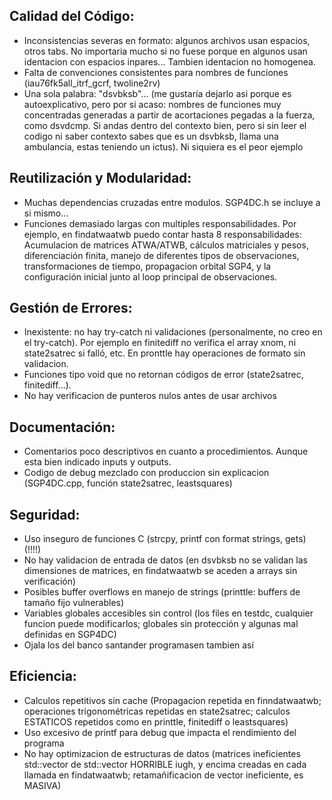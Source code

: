 

## **Calidad del Código:**
* Inconsistencias severas en formato: algunos archivos usan espacios, otros tabs. No importaria mucho si no fuese porque en algunos usan identacion con espacios inpares... Tambien identacion no homogenea.
* Falta de convenciones consistentes para nombres de funciones (iau76fk5all_itrf_gcrf, twoline2rv)
* Una sola palabra: "dsvbksb"... (me gustaría dejarlo asi porque es autoexplicativo, pero por si acaso: nombres de funciones muy concentradas generadas a partir de acortaciones pegadas a la fuerza, como dsvdcmp. Si andas dentro del contexto bien, pero si sin leer el codigo ni saber contexto sabes que es un dsvbksb, llama una ambulancia, estas teniendo un ictus). Ni siquiera es el peor ejemplo

## **Reutilización y Modularidad:**
* Muchas dependencias cruzadas entre modulos. SGP4DC.h se incluye a si mismo...
* Funciones demasiado largas con multiples responsabilidades. Por ejemplo, en findatwaatwb puedo contar hasta 8 responsabilidades: Acumulacion de matrices ATWA/ATWB, cálculos matriciales y pesos, diferenciación finita, manejo de diferentes tipos de observaciones, transformaciones de tiempo, propagacion orbital SGP4, y la configuración inicial junto al loop principal de observaciones.

## **Gestión de Errores:**
* Inexistente: no hay try-catch ni validaciones (personalmente, no creo en el try-catch). Por ejemplo en finitediff no verifica el array xnom, ni state2satrec si falló, etc. En pronttle hay operaciones de formato sin validacion.
* Funciones tipo void que no retornan códigos de error (state2satrec, finitediff...).
* No hay verificacion de punteros nulos antes de usar archivos

## **Documentación:**
* Comentarios poco descriptivos en cuanto a procedimientos. Aunque esta bien indicado inputs y outputs.
* Codigo de debug mezclado con produccion sin explicacion (SGP4DC.cpp, función state2satrec, leastsquares)

## **Seguridad:**
* Uso inseguro de funciones C (strcpy, printf con format strings, gets) (!!!!)
* No hay validacion de entrada de datos (en dsvbksb no se validan las dimensiones de matrices, en findatwaatwb se aceden a arrays sin verificación)
* Posibles buffer overflows en manejo de strings (printtle: buffers de tamaño fijo vulnerables)
* Variables globales accesibles sin control (los files en testdc, cualquier funcion puede modificarlos; globales sin protección y algunas mal definidas en SGP4DC)
* Ojala los del banco santander programasen tambien así

## **Eficiencia:**
* Calculos repetitivos sin cache (Propagacion repetida en finndatwaatwb; operaciones trigonométricas repetidas en state2satrec; calculos ESTATICOS repetidos como en printtle, finitediff o leastsquares)
* Uso excesivo de printf para debug que impacta el rendimiento del programa
* No hay optimizacion de estructuras de datos (matrices ineficientes std::vector de std::vector HORRIBLE iugh, y encima creadas en cada llamada en findatwaatwb; retamañificacion de vector ineficiente, es MASIVA)

